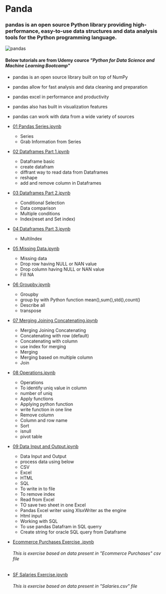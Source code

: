 
# Panda
### pandas is an open source Python library providing high-performance, easy-to-use data structures and data analysis tools for the Python programming language.


![pandas](https://user-images.githubusercontent.com/1712113/49327325-43fee080-f586-11e8-91ce-a8437ee25931.png)




#### Below tutorials are from Udemy cource _"Python for Data Science and Machine Learning Bootcamp"_


*  pandas is an open source library built on top of NumPy
*  pandas allow for fast analysis and data cleaning and preparation
*  pandas excel in performance and productivity 
*  pandas also has built in visualization features
*  pandas can work with data from a wide variety of sources



* [01 Pandas Series.ipynb](https://github.com/sujitdhamale/pandas/blob/master/01%20Pandas%20Series.ipynb)	

    * Series
    * Grab Information from Series
    



* [02 Dataframes Part 1.ipynb](https://github.com/sujitdhamale/pandas/blob/master/02%20Dataframes%20Part%201.ipynb)	

    *	Dataframe basic
    *	create datafram
    *	diffrant way to read data from Dataframes 
    *	reshape
    *	add and remove column in Dataframes
    
* [03 Dataframes Part 2.ipynb](https://github.com/sujitdhamale/pandas/blob/master/03%20Dataframes%20Part%202.ipynb)

    *	Conditional Selection
    *	Data comparison
    *	Multiple conditions
    *	Index(reset and Set index) 
    
* [04 Dataframes Part 3.ipynb](https://github.com/sujitdhamale/pandas/blob/master/04%20Dataframes%20Part%203.ipynb)

    *	MultiIndex

* [05 Missing Data.ipynb](https://github.com/sujitdhamale/pandas/blob/master/05%20Missing%20Data.ipynb)

    *	Missing data
    *	Drop row having NULL or NAN value
    *	Drop column having NULL or NAN value
    *	Fill NA

* [06 Groupby.ipynb](https://github.com/sujitdhamale/pandas/blob/master/06%20Groupby.ipynb)

    *	Groupby
    *	group by with Python function mean(),sum(),std(),count()
    *	Describe all
    *	transpose

* [07 Merging Joining Concatenating.ipynb](https://github.com/sujitdhamale/pandas/blob/master/07%20Merging%20Joining%20Concatenating.ipynb)

    *	Merging Joining Concatenating
    *	Concatenating with row (default)
    *	Concatenating with column
    *	use index for merging
    *	Merging
    *	Merging based on multiple column
    *	Join


* [08 Operations.ipynb](https://github.com/sujitdhamale/pandas/blob/master/08%20Operations.ipynb)

    *	Operations
    *	To identify uniq value in column
    *	number of uniq
    *	Apply functions
    *	Applying python function
    *	write function in one line
    *	Remove column
    *	Column and row name
    *	Sort
    *	isnull
    *	pivot table

* [09 Data Input and Output.ipynb](https://github.com/sujitdhamale/pandas/blob/master/09%20Data%20Input%20and%20Output.ipynb)

    *	Data Input and Output
    *	process data using below
    *	CSV
    *	Excel
    *	HTML
    *	SQL
    *	To write in to file
    *	To remove index
    *	Read from Excel
    *	TO save two sheet in one Excel
    *	Pandas Excel writer using XlsxWriter as the engine
    *	Html input
    *	Working with SQL
    *	To use pandas Datafram in SQL querry
    *	Create string for oracle SQL query from Dataframe
    

* [Ecommerce Purchases Exercise .ipynb](https://github.com/sujitdhamale/pandas/blob/master/Ecommerce%20Purchases%20Exercise%20.ipynb)

   ###### This is exercise based on data present in "Ecommerce Purchases" csv file 

* [SF Salaries Exercise.ipynb](https://github.com/sujitdhamale/pandas/blob/master/SF%20Salaries%20Exercise.ipynb)
   
   ###### This is exercise based on data present in "Salaries.csv"  file 

